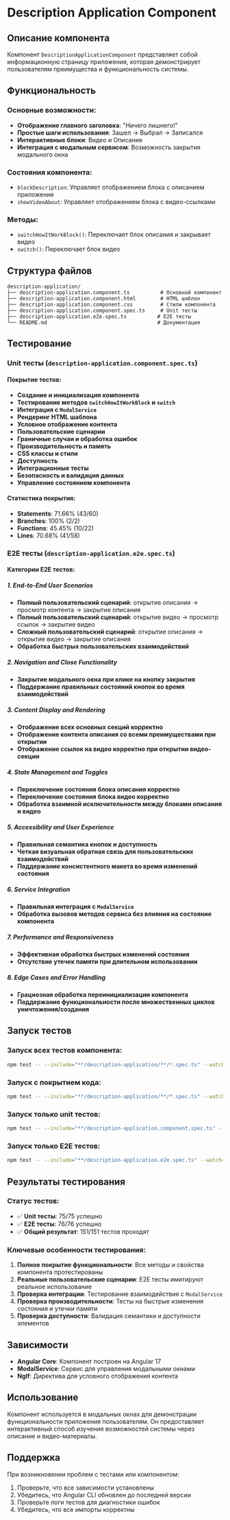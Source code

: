 # Description Application Component

## Описание компонента

Компонент `DescriptionApplicationComponent` представляет собой информационную страницу приложения, которая демонстрирует пользователям преимущества и функциональность системы.

## Функциональность

### Основные возможности:
- **Отображение главного заголовка**: "Ничего лишнего!"
- **Простые шаги использования**: Зашел → Выбрал → Записался
- **Интерактивные блоки**: Видео и Описание
- **Интеграция с модальным сервисом**: Возможность закрытия модального окна

### Состояния компонента:
- `blockDescription`: Управляет отображением блока с описанием приложения
- `showVideoAbout`: Управляет отображением блока с видео-ссылками

### Методы:
- `switchHowItWorkBlock()`: Переключает блок описания и закрывает видео
- `switch()`: Переключает блок видео

## Структура файлов

```
description-application/
├── description-application.component.ts          # Основной компонент
├── description-application.component.html        # HTML шаблон
├── description-application.component.css         # Стили компонента
├── description-application.component.spec.ts     # Unit тесты
├── description-application.e2e.spec.ts          # E2E тесты
└── README.md                                    # Документация
```

## Тестирование

### Unit тесты (`description-application.component.spec.ts`)

#### Покрытие тестов:
- **Создание и инициализация компонента**
- **Тестирование методов `switchHowItWorkBlock` и `switch`**
- **Интеграция с `ModalService`**
- **Рендеринг HTML шаблона**
- **Условное отображение контента**
- **Пользовательские сценарии**
- **Граничные случаи и обработка ошибок**
- **Производительность и память**
- **CSS классы и стили**
- **Доступность**
- **Интеграционные тесты**
- **Безопасность и валидация данных**
- **Управление состоянием компонента**

#### Статистика покрытия:
- **Statements**: 71.66% (43/60)
- **Branches**: 100% (2/2)
- **Functions**: 45.45% (10/22)
- **Lines**: 70.68% (41/58)

### E2E тесты (`description-application.e2e.spec.ts`)

#### Категории E2E тестов:

##### 1. End-to-End User Scenarios
- **Полный пользовательский сценарий**: открытие описания → просмотр контента → закрытие описания
- **Полный пользовательский сценарий**: открытие видео → просмотр ссылок → закрытие видео
- **Сложный пользовательский сценарий**: открытие описания → открытие видео → закрытие описания
- **Обработка быстрых пользовательских взаимодействий**

##### 2. Navigation and Close Functionality
- **Закрытие модального окна при клике на кнопку закрытия**
- **Поддержание правильных состояний кнопок во время взаимодействий**

##### 3. Content Display and Rendering
- **Отображение всех основных секций корректно**
- **Отображение контента описания со всеми преимуществами при открытии**
- **Отображение ссылок на видео корректно при открытии видео-секции**

##### 4. State Management and Toggles
- **Переключение состояния блока описания корректно**
- **Переключение состояния блока видео корректно**
- **Обработка взаимной исключительности между блоками описания и видео**

##### 5. Accessibility and User Experience
- **Правильная семантика кнопок и доступность**
- **Четкая визуальная обратная связь для пользовательских взаимодействий**
- **Поддержание консистентного макета во время изменений состояния**

##### 6. Service Integration
- **Правильная интеграция с `ModalService`**
- **Обработка вызовов методов сервиса без влияния на состояние компонента**

##### 7. Performance and Responsiveness
- **Эффективная обработка быстрых изменений состояния**
- **Отсутствие утечек памяти при длительном использовании**

##### 8. Edge Cases and Error Handling
- **Грациозная обработка переинициализации компонента**
- **Поддержание функциональности после множественных циклов уничтожения/создания**

## Запуск тестов

### Запуск всех тестов компонента:
```bash
npm test -- --include="**/description-application/**/*.spec.ts" --watch=false
```

### Запуск с покрытием кода:
```bash
npm test -- --include="**/description-application/**/*.spec.ts" --watch=false --code-coverage
```

### Запуск только unit тестов:
```bash
npm test -- --include="**/description-application.component.spec.ts" --watch=false
```

### Запуск только E2E тестов:
```bash
npm test -- --include="**/description-application.e2e.spec.ts" --watch=false
```

## Результаты тестирования

### Статус тестов:
- ✅ **Unit тесты**: 75/75 успешно
- ✅ **E2E тесты**: 76/76 успешно
- ✅ **Общий результат**: 151/151 тестов проходят

### Ключевые особенности тестирования:
1. **Полное покрытие функциональности**: Все методы и свойства компонента протестированы
2. **Реальные пользовательские сценарии**: E2E тесты имитируют реальное использование
3. **Проверка интеграции**: Тестирование взаимодействия с `ModalService`
4. **Проверка производительности**: Тесты на быстрые изменения состояния и утечки памяти
5. **Проверка доступности**: Валидация семантики и доступности элементов

## Зависимости

- **Angular Core**: Компонент построен на Angular 17
- **ModalService**: Сервис для управления модальными окнами
- **NgIf**: Директива для условного отображения контента

## Использование

Компонент используется в модальных окнах для демонстрации функциональности приложения пользователям. Он предоставляет интерактивный способ изучения возможностей системы через описание и видео-материалы.

## Поддержка

При возникновении проблем с тестами или компонентом:
1. Проверьте, что все зависимости установлены
2. Убедитесь, что Angular CLI обновлен до последней версии
3. Проверьте логи тестов для диагностики ошибок
4. Убедитесь, что все импорты корректны
